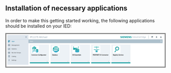 ## Installation of necessary applications

In order to make this getting started working, the following applications should be installed on your IED:

![Installed_apps](graphics/Installed_apps.png)
